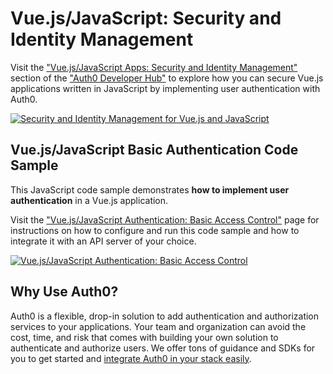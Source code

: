 # Vue.js/JavaScript: Security and Identity Management

Visit the ["Vue.js/JavaScript Apps: Security and Identity Management"](https://auth0.com/developers/hub/code-samples/spa/vue-javascript) section of the ["Auth0 Developer Hub"](https://auth0.com/developers/hub) to explore how you can secure Vue.js applications written in JavaScript by implementing user authentication with Auth0.

[![Security and Identity Management for Vue.js and JavaScript](https://cdn.auth0.com/blog/hub/code-samples/spa/vue-javascript.png)](https://auth0.com/developers/hub/code-samples/spa/vue-javascript)


## Vue.js/JavaScript Basic Authentication Code Sample

This JavaScript code sample demonstrates **how to implement user authentication** in a Vue.js application.

Visit the ["Vue.js/JavaScript Authentication: Basic Access Control"](https://auth0.com/developers/hub/code-samples/spa/vue-javascript/basic-authentication) page for instructions on how to configure and run this code sample and how to integrate it with an API server of your choice.

[![Vue.js/JavaScript Authentication: Basic Access Control](https://cdn.auth0.com/blog/hub/code-samples/spa/vue-javascript/basic-authentication.png)](https://auth0.com/developers/hub/code-samples/spa/vue-javascript/basic-authentication)

## Why Use Auth0?

Auth0 is a flexible, drop-in solution to add authentication and authorization services to your applications. Your team and organization can avoid the cost, time, and risk that comes with building your own solution to authenticate and authorize users. We offer tons of guidance and SDKs for you to get started and [integrate Auth0 in your stack easily](https://auth0.com/developers/hub/code-samples/full-stack).

